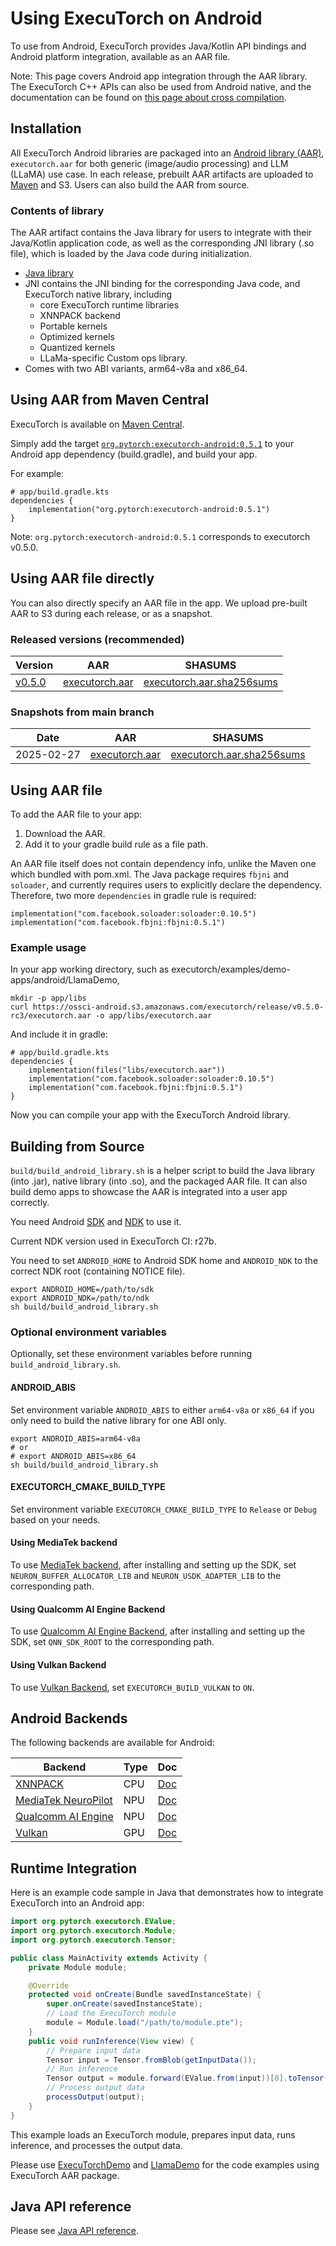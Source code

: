 # Using ExecuTorch on Android

To use from Android, ExecuTorch provides Java/Kotlin API bindings and Android platform integration, available as an AAR file.

Note: This page covers Android app integration through the AAR library. The ExecuTorch C++ APIs can also be used from Android native, and the documentation can be found on [this page about cross compilation](https://pytorch.org/executorch/main/using-executorch-building-from-source.html#cross-compilation).

## Installation

All ExecuTorch Android libraries are packaged into an [Android library (AAR)](https://developer.android.com/studio/projects/android-library), `executorch.aar` for both generic (image/audio processing) and LLM (LLaMA) use case. In each release, prebuilt AAR artifacts are uploaded to [Maven](https://repo.maven.apache.org/maven2/org/pytorch/executorch-android/) and S3. Users can also build the AAR from source.

### Contents of library

The AAR artifact contains the Java library for users to integrate with their Java/Kotlin application code, as well as the corresponding JNI library (.so file), which is loaded by the Java code during initialization.

- [Java library](https://github.com/pytorch/executorch/tree/main/extension/android/src/main/java/org/pytorch/executorch)
- JNI contains the JNI binding for the corresponding Java code, and ExecuTorch native library, including
  - core ExecuTorch runtime libraries
  - XNNPACK backend
  - Portable kernels
  - Optimized kernels
  - Quantized kernels
  - LLaMa-specific Custom ops library.
- Comes with two ABI variants, arm64-v8a and x86\_64.

## Using AAR from Maven Central

ExecuTorch is available on [Maven Central](https://mvnrepository.com/artifact/org.pytorch/executorch-android).

Simply add the target [`org.pytorch:executorch-android:0.5.1`](https://repo.maven.apache.org/maven2/org/pytorch/executorch-android/0.5.1/) to your Android app dependency (build.gradle), and build your app.

For example:
```
# app/build.gradle.kts
dependencies {
    implementation("org.pytorch:executorch-android:0.5.1")
}
```

Note: `org.pytorch:executorch-android:0.5.1` corresponds to executorch v0.5.0.

## Using AAR file directly

You can also directly specify an AAR file in the app. We upload pre-built AAR to S3 during each release, or as a snapshot.

### Released versions (recommended)

| Version | AAR | SHASUMS |
| ------- | --- | ------- |
| [v0.5.0](https://github.com/pytorch/executorch/releases/tag/v0.5.0) | [executorch.aar](https://ossci-android.s3.amazonaws.com/executorch/release/v0.5.0-rc3/executorch.aar) | [executorch.aar.sha256sums](https://ossci-android.s3.amazonaws.com/executorch/release/v0.5.0-rc3/executorch.aar.sha256sums) |

### Snapshots from main branch

| Date | AAR | SHASUMS |
| ------- | --- | ------- |
| 2025-02-27 | [executorch.aar](https://ossci-android.s3.amazonaws.com/executorch/release/executorch-20250227/executorch.aar) | [executorch.aar.sha256sums](https://ossci-android.s3.amazonaws.com/executorch/release/executorch-20250227/executorch.aar.sha256sums) |

## Using AAR file

To add the AAR file to your app:
1. Download the AAR.
2. Add it to your gradle build rule as a file path.

An AAR file itself does not contain dependency info, unlike the Maven one which bundled with pom.xml. The Java package requires `fbjni` and `soloader`, and currently requires users to explicitly declare the dependency. Therefore, two more `dependencies` in gradle rule is required:
```
implementation("com.facebook.soloader:soloader:0.10.5")
implementation("com.facebook.fbjni:fbjni:0.5.1")
```

### Example usage

In your app working directory, such as executorch/examples/demo-apps/android/LlamaDemo,
```
mkdir -p app/libs
curl https://ossci-android.s3.amazonaws.com/executorch/release/v0.5.0-rc3/executorch.aar -o app/libs/executorch.aar
```

And include it in gradle:
```
# app/build.gradle.kts
dependencies {
    implementation(files("libs/executorch.aar"))
    implementation("com.facebook.soloader:soloader:0.10.5")
    implementation("com.facebook.fbjni:fbjni:0.5.1")
}
```

Now you can compile your app with the ExecuTorch Android library.

## Building from Source

`build/build_android_library.sh` is a helper script to build the Java library (into .jar), native library (into .so), and the packaged AAR file. It can also build
demo apps to showcase the AAR is integrated into a user app correctly.

You need Android [SDK](https://developer.android.com/studio) and [NDK](https://developer.android.com/ndk/downloads) to use it.

Current NDK version used in ExecuTorch CI: r27b.

You need to set `ANDROID_HOME` to Android SDK home and `ANDROID_NDK` to the correct NDK root (containing NOTICE file).

```
export ANDROID_HOME=/path/to/sdk
export ANDROID_NDK=/path/to/ndk
sh build/build_android_library.sh
```

### Optional environment variables

Optionally, set these environment variables before running `build_android_library.sh`.

#### ANDROID_ABIS
Set environment variable `ANDROID_ABIS` to either `arm64-v8a` or `x86_64` if you only need to build the native library for one ABI only.
```
export ANDROID_ABIS=arm64-v8a
# or
# export ANDROID_ABIS=x86_64
sh build/build_android_library.sh
```

#### EXECUTORCH_CMAKE_BUILD_TYPE
Set environment variable `EXECUTORCH_CMAKE_BUILD_TYPE` to `Release` or `Debug` based on your needs.

#### Using MediaTek backend

To use [MediaTek backend](https://pytorch.org/executorch/main/backends-mediatek.html),
after installing and setting up the SDK, set `NEURON_BUFFER_ALLOCATOR_LIB` and `NEURON_USDK_ADAPTER_LIB` to the corresponding path.

#### Using Qualcomm AI Engine Backend

To use [Qualcomm AI Engine Backend](https://pytorch.org/executorch/main/backends-qualcomm.html#qualcomm-ai-engine-backend),
after installing and setting up the SDK, set `QNN_SDK_ROOT` to the corresponding path.

#### Using Vulkan Backend

To use [Vulkan Backend](https://pytorch.org/executorch/main/backends-vulkan.html#vulkan-backend),
set `EXECUTORCH_BUILD_VULKAN` to `ON`.

## Android Backends

The following backends are available for Android:

| Backend | Type | Doc |
| ------- | -------- | --- |
| [XNNPACK](https://github.com/google/XNNPACK) | CPU | [Doc](./backends-xnnpack.md) |
| [MediaTek NeuroPilot](https://neuropilot.mediatek.com/) | NPU | [Doc](./backends-mediatek.md) |
| [Qualcomm AI Engine](https://www.qualcomm.com/developer/software/qualcomm-ai-engine-direct-sdk) | NPU | [Doc](./backends-qualcomm.md) |
| [Vulkan](https://www.vulkan.org/) | GPU | [Doc](./backends-vulkan.md) |


## Runtime Integration

Here is an example code sample in Java that demonstrates how to integrate ExecuTorch into an Android app:

```java
import org.pytorch.executorch.EValue;
import org.pytorch.executorch.Module;
import org.pytorch.executorch.Tensor;

public class MainActivity extends Activity {
    private Module module;

    @Override
    protected void onCreate(Bundle savedInstanceState) {
        super.onCreate(savedInstanceState);
        // Load the ExecuTorch module
        module = Module.load("/path/to/module.pte");
    }
    public void runInference(View view) {
        // Prepare input data
        Tensor input = Tensor.fromBlob(getInputData());
        // Run inference
        Tensor output = module.forward(EValue.from(input))[0].toTensor();
        // Process output data
        processOutput(output);
    }
}
```
This example loads an ExecuTorch module, prepares input data, runs inference, and processes the output data.

Please use [ExecuTorchDemo](https://github.com/pytorch/executorch/tree/main/examples/demo-apps/android/ExecuTorchDemo)
and [LlamaDemo](https://github.com/pytorch/executorch/tree/main/examples/demo-apps/android/LlamaDemo) for the code examples
using ExecuTorch AAR package.

## Java API reference

Please see [Java API reference](https://pytorch.org/executorch/main/javadoc/).
